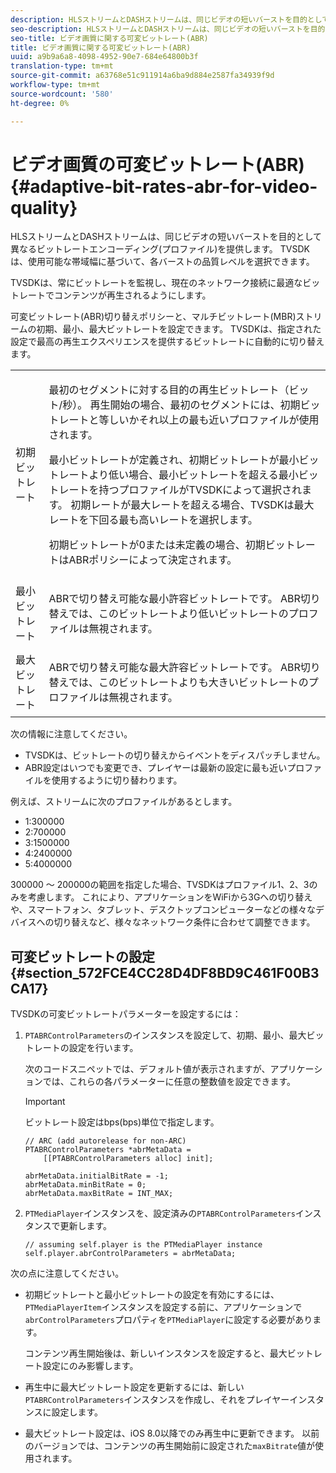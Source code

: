 ```yaml
---
description: HLSストリームとDASHストリームは、同じビデオの短いバーストを目的として異なるビットレートエンコーディング(プロファイル)を提供します。 TVSDKは、使用可能な帯域幅に基づいて、各バーストの品質レベルを選択できます。
seo-description: HLSストリームとDASHストリームは、同じビデオの短いバーストを目的として異なるビットレートエンコーディング(プロファイル)を提供します。 TVSDKは、使用可能な帯域幅に基づいて、各バーストの品質レベルを選択できます。
seo-title: ビデオ画質に関する可変ビットレート(ABR)
title: ビデオ画質に関する可変ビットレート(ABR)
uuid: a9b9a6a8-4098-4952-90e7-684e64800b3f
translation-type: tm+mt
source-git-commit: a63768e51c911914a6ba9d884e2587fa34939f9d
workflow-type: tm+mt
source-wordcount: '580'
ht-degree: 0%

---
```



# ビデオ画質の可変ビットレート(ABR) {#adaptive-bit-rates-abr-for-video-quality}

HLSストリームとDASHストリームは、同じビデオの短いバーストを目的として異なるビットレートエンコーディング(プロファイル)を提供します。 TVSDKは、使用可能な帯域幅に基づいて、各バーストの品質レベルを選択できます。

TVSDKは、常にビットレートを監視し、現在のネットワーク接続に最適なビットレートでコンテンツが再生されるようにします。

可変ビットレート(ABR)切り替えポリシーと、マルチビットレート(MBR)ストリームの初期、最小、最大ビットレートを設定できます。 TVSDKは、指定された設定で最高の再生エクスペリエンスを提供するビットレートに自動的に切り替えます。

<table id="table_AF838E082235406AA359BF1C1A77F85F"> 
 <tbody> 
  <tr> 
   <td colname="col01"> 初期ビットレート </td> 
   <td colname="col2"> <p>最初のセグメントに対する目的の再生ビットレート（ビット/秒）。 再生開始の場合、最初のセグメントには、初期ビットレートと等しいかそれ以上の最も近いプロファイルが使用されます。 </p> <p> 最小ビットレートが定義され、初期ビットレートが最小ビットレートより低い場合、最小ビットレートを超える最小ビットレートを持つプロファイルがTVSDKによって選択されます。 初期レートが最大レートを超える場合、TVSDKは最大レートを下回る最も高いレートを選択します。 </p> <p>初期ビットレートが0または未定義の場合、初期ビットレートはABRポリシーによって決定されます。 </p> </td> 
  </tr> 
  <tr> 
   <td colname="col01"> 最小ビットレート </td> 
   <td colname="col2"> <p>ABRで切り替え可能な最小許容ビットレートです。 ABR切り替えでは、このビットレートより低いビットレートのプロファイルは無視されます。 </p> </td> 
  </tr> 
  <tr> 
   <td colname="col01"> 最大ビットレート </td> 
   <td colname="col2"> <p>ABRで切り替え可能な最大許容ビットレートです。 ABR切り替えでは、このビットレートよりも大きいビットレートのプロファイルは無視されます。 </p> </td> 
  </tr> 
 </tbody> 
</table>

次の情報に注意してください。

* TVSDKは、ビットレートの切り替えからイベントをディスパッチしません。
* ABR設定はいつでも変更でき、プレイヤーは最新の設定に最も近いプロファイルを使用するように切り替わります。

例えば、ストリームに次のプロファイルがあるとします。

* 1:300000
* 2:700000
* 3:1500000
* 4:2400000
* 5:4000000

300000 ～ 200000の範囲を指定した場合、TVSDKはプロファイル1、2、3のみを考慮します。 これにより、アプリケーションをWiFiから3Gへの切り替えや、スマートフォン、タブレット、デスクトップコンピューターなどの様々なデバイスへの切り替えなど、様々なネットワーク条件に合わせて調整できます。

## 可変ビットレートの設定{#section_572FCE4CC28D4DF8BD9C461F00B3CA17}

TVSDKの可変ビットレートパラメーターを設定するには：

1. `PTABRControlParameters`のインスタンスを設定して、初期、最小、最大ビットレートの設定を行います。

   次のコードスニペットでは、デフォルト値が表示されますが、アプリケーションでは、これらの各パラメーターに任意の整数値を設定できます。

   >[!IMPORTANT]
   >
   >ビットレート設定はbps(bps)単位で指定します。

   ```
   // ARC (add autorelease for non-ARC) 
   PTABRControlParameters *abrMetaData =  
       [[PTABRControlParameters alloc] init];  
   
   abrMetaData.initialBitRate = -1; 
   abrMetaData.minBitRate = 0; 
   abrMetaData.maxBitRate = INT_MAX;
   ```

1. `PTMediaPlayer`インスタンスを、設定済みの`PTABRControlParameters`インスタンスで更新します。

   ```
   // assuming self.player is the PTMediaPlayer instance 
   self.player.abrControlParameters = abrMetaData;
   ```

次の点に注意してください。

* 初期ビットレートと最小ビットレートの設定を有効にするには、`PTMediaPlayerItem`インスタンスを設定する前に、アプリケーションで`abrControlParameters`プロパティを`PTMediaPlayer`に設定する必要があります。

   コンテンツ再生開始後は、新しいインスタンスを設定すると、最大ビットレート設定にのみ影響します。

* 再生中に最大ビットレート設定を更新するには、新しい`PTABRControlParameters`インスタンスを作成し、それをプレイヤーインスタンスに設定します。
* 最大ビットレート設定は、iOS 8.0以降でのみ再生中に更新できます。 以前のバージョンでは、コンテンツの再生開始前に設定された`maxBitrate`値が使用されます。